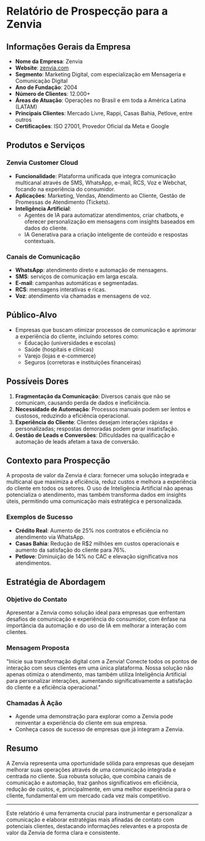 # Relatório de Prospecção para a Zenvia

## Informações Gerais da Empresa
- **Nome da Empresa**: Zenvia
- **Website**: [zenvia.com](http://www.zenvia.com)
- **Segmento**: Marketing Digital, com especialização em Mensageria e Comunicação Digital
- **Ano de Fundação**: 2004
- **Número de Clientes**: 12.000+
- **Áreas de Atuação**: Operações no Brasil e em toda a América Latina (LATAM)
- **Principais Clientes**: Mercado Livre, Rappi, Casas Bahia, Petlove, entre outros
- **Certificações**: ISO 27001, Provedor Oficial da Meta e Google

## Produtos e Serviços
### Zenvia Customer Cloud
- **Funcionalidade**: Plataforma unificada que integra comunicação multicanal através de SMS, WhatsApp, e-mail, RCS, Voz e Webchat, focando na experiência do consumidor.
- **Aplicações**: Marketing, Vendas, Atendimento ao Cliente, Gestão de Promessas de Atendimento (Tickets).
- **Inteligência Artificial**: 
  - Agentes de IA para automatizar atendimentos, criar chatbots, e oferecer personalização em mensagens com insights baseados em dados do cliente.
  - IA Generativa para a criação inteligente de conteúdo e respostas contextuais.

### Canais de Comunicação
- **WhatsApp**: atendimento direto e automação de mensagens.
- **SMS**: serviços de comunicação em larga escala.
- **E-mail**: campanhas automáticas e segmentadas.
- **RCS**: mensagens interativas e ricas.
- **Voz**: atendimento via chamadas e mensagens de voz.

## Público-Alvo
- Empresas que buscam otimizar processos de comunicação e aprimorar a experiência do cliente, incluindo setores como:
  - Educação (universidades e escolas)
  - Saúde (hospitais e clínicas)
  - Varejo (lojas e e-commerce)
  - Seguros (corretoras e instituições financeiras)

## Possíveis Dores
1. **Fragmentação da Comunicação**: Diversos canais que não se comunicam, causando perda de dados e ineficiência.
2. **Necessidade de Automação**: Processos manuais podem ser lentos e custosos, reduzindo a eficiência operacional.
3. **Experiência do Cliente**: Clientes desejam interações rápidas e personalizadas; respostas demoradas podem gerar insatisfação.
4. **Gestão de Leads e Conversões**: Dificuldades na qualificação e automação de leads afetam a taxa de conversão.

## Contexto para Prospecção
A proposta de valor da Zenvia é clara: fornecer uma solução integrada e multicanal que maximiza a eficiência, reduz custos e melhora a experiência do cliente em todos os setores. O uso de Inteligência Artificial não apenas potencializa o atendimento, mas também transforma dados em insights úteis, permitindo uma comunicação mais estratégica e personalizada.

### Exemplos de Sucesso
- **Crédito Real**: Aumento de 25% nos contratos e eficiência no atendimento via WhatsApp.
- **Casas Bahia**: Redução de R$2 milhões em custos operacionais e aumento da satisfação do cliente para 76%.
- **Petlove**: Diminuição de 14% no CAC e elevação significativa nos atendimentos.

## Estratégia de Abordagem
### Objetivo do Contato
Apresentar a Zenvia como solução ideal para empresas que enfrentam desafios de comunicação e experiência do consumidor, com ênfase na importância da automação e do uso de IA em melhorar a interação com clientes.

### Mensagem Proposta
"Inicie sua transformação digital com a Zenvia! Conecte todos os pontos de interação com seus clientes em uma única plataforma. Nossa solução não apenas otimiza o atendimento, mas também utiliza Inteligência Artificial para personalizar interações, aumentando significativamente a satisfação do cliente e a eficiência operacional."

### Chamadas À Ação
- Agende uma demonstração para explorar como a Zenvia pode reinventar a experiência do cliente em sua empresa.
- Conheça casos de sucesso de empresas que já integram a Zenvia.

## Resumo
A Zenvia representa uma oportunidade sólida para empresas que desejam melhorar suas operações através de uma comunicação integrada e centrada no cliente. Sua robusta solução, que combina canais de comunicação e automação, traz ganhos significativos em eficiência, redução de custos, e, principalmente, em uma melhor experiência para o cliente, fundamental em um mercado cada vez mais competitivo.

---
Este relatório é uma ferramenta crucial para instrumentar e personalizar a comunicação e elaborar estratégias mais afinadas de contato com potenciais clientes, destacando informações relevantes e a proposta de valor da Zenvia de forma clara e consistente.